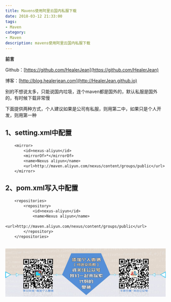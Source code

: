 ```yaml
---
title: Mavens使用阿里云国内私服下载
date: 2018-03-12 21:33:00
tags: 
- Maven
category: 
- Maven
description: mavens使用阿里云国内私服下载
---
```

**前言**     

 Github：[https://github.com/HealerJean](https://github.com/HealerJean)         

 博客：[http://blog.healerjean.com](http://HealerJean.github.io)           



别的不想说太多，只能说国内垃圾，连个maven都是国外的，默认私服是国外的，有时候下载非常慢

下面提供两种方式，个人建议如果是公司有私服，则用第二中，如果只是个人开发，则用第一种

## 1、setting.xml中配置


```
    <mirror>
        <id>nexus-aliyun</id>
        <mirrorOf>*</mirrorOf>
        <name>Nexus aliyun</name>
        <url>http://maven.aliyun.com/nexus/content/groups/public</url>
    </mirror> 
```

## 2、pom.xml写入中配置

```
    <repositories>
        <repository>
            <id>nexus-aliyun</id>
            <name>Nexus aliyun</name>
            <url>http://maven.aliyun.com/nexus/content/groups/public</url>
        </repository>
    </repositories>


```
![ContactAuthor](https://raw.githubusercontent.com/HealerJean/HealerJean.github.io/master/assets/img/artical_bottom.jpg)



<!-- Gitalk 评论 start  -->

<link rel="stylesheet" href="https://unpkg.com/gitalk/dist/gitalk.css">
<script src="https://unpkg.com/gitalk@latest/dist/gitalk.min.js"></script> 
<div id="gitalk-container"></div>    
 <script type="text/javascript">
    var gitalk = new Gitalk({
		clientID: `1d164cd85549874d0e3a`,
		clientSecret: `527c3d223d1e6608953e835b547061037d140355`,
		repo: `HealerJean.github.io`,
		owner: 'HealerJean',
		admin: ['HealerJean'],
		id: 'jtSnukH6NY4Bpnko',
    });
    gitalk.render('gitalk-container');
</script> 

<!-- Gitalk end -->

